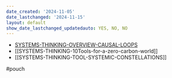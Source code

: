 ```yaml
---
date_created: '2024-11-05'
date_lastchanged: '2024-11-15'
layout: default
show_date_lastchanged_updatedauto: YES, NO, NO
---
```

- [SYSTEMS-THINKING-OVERVIEW-CAUSAL-LOOPS](SYSTEMS-THINKING-OVERVIEW-CAUSAL-LOOPS.md)
- [[SYSTEMS-THINKING-10Tools-for-a-zero-carbon-world]]
- [[SYSTEMS-THINKING-TOOL-SYSTEMIC-CONSTELLATIONS]]



#pouch
